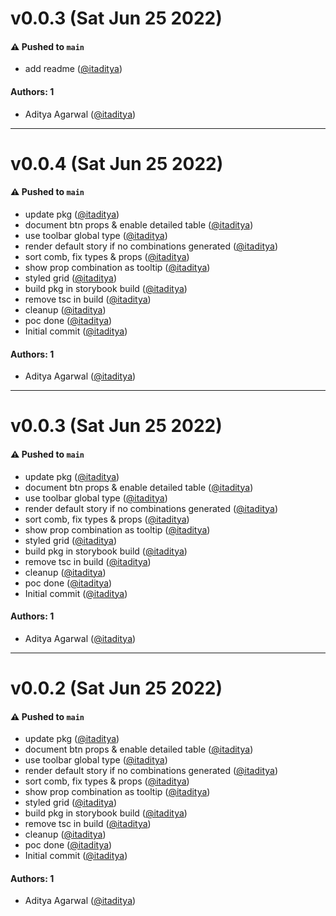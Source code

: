 # v0.0.3 (Sat Jun 25 2022)

#### ⚠️ Pushed to `main`

- add readme ([@itaditya](https://github.com/itaditya))

#### Authors: 1

- Aditya Agarwal ([@itaditya](https://github.com/itaditya))

---

# v0.0.4 (Sat Jun 25 2022)

#### ⚠️ Pushed to `main`

- update pkg ([@itaditya](https://github.com/itaditya))
- document btn props & enable detailed table ([@itaditya](https://github.com/itaditya))
- use toolbar global type ([@itaditya](https://github.com/itaditya))
- render default story if no combinations generated ([@itaditya](https://github.com/itaditya))
- sort comb, fix types & props ([@itaditya](https://github.com/itaditya))
- show prop combination as tooltip ([@itaditya](https://github.com/itaditya))
- styled grid ([@itaditya](https://github.com/itaditya))
- build pkg in storybook build ([@itaditya](https://github.com/itaditya))
- remove tsc in build ([@itaditya](https://github.com/itaditya))
- cleanup ([@itaditya](https://github.com/itaditya))
- poc done ([@itaditya](https://github.com/itaditya))
- Initial commit ([@itaditya](https://github.com/itaditya))

#### Authors: 1

- Aditya Agarwal ([@itaditya](https://github.com/itaditya))

---

# v0.0.3 (Sat Jun 25 2022)

#### ⚠️ Pushed to `main`

- update pkg ([@itaditya](https://github.com/itaditya))
- document btn props & enable detailed table ([@itaditya](https://github.com/itaditya))
- use toolbar global type ([@itaditya](https://github.com/itaditya))
- render default story if no combinations generated ([@itaditya](https://github.com/itaditya))
- sort comb, fix types & props ([@itaditya](https://github.com/itaditya))
- show prop combination as tooltip ([@itaditya](https://github.com/itaditya))
- styled grid ([@itaditya](https://github.com/itaditya))
- build pkg in storybook build ([@itaditya](https://github.com/itaditya))
- remove tsc in build ([@itaditya](https://github.com/itaditya))
- cleanup ([@itaditya](https://github.com/itaditya))
- poc done ([@itaditya](https://github.com/itaditya))
- Initial commit ([@itaditya](https://github.com/itaditya))

#### Authors: 1

- Aditya Agarwal ([@itaditya](https://github.com/itaditya))

---

# v0.0.2 (Sat Jun 25 2022)

#### ⚠️ Pushed to `main`

- update pkg ([@itaditya](https://github.com/itaditya))
- document btn props & enable detailed table ([@itaditya](https://github.com/itaditya))
- use toolbar global type ([@itaditya](https://github.com/itaditya))
- render default story if no combinations generated ([@itaditya](https://github.com/itaditya))
- sort comb, fix types & props ([@itaditya](https://github.com/itaditya))
- show prop combination as tooltip ([@itaditya](https://github.com/itaditya))
- styled grid ([@itaditya](https://github.com/itaditya))
- build pkg in storybook build ([@itaditya](https://github.com/itaditya))
- remove tsc in build ([@itaditya](https://github.com/itaditya))
- cleanup ([@itaditya](https://github.com/itaditya))
- poc done ([@itaditya](https://github.com/itaditya))
- Initial commit ([@itaditya](https://github.com/itaditya))

#### Authors: 1

- Aditya Agarwal ([@itaditya](https://github.com/itaditya))
